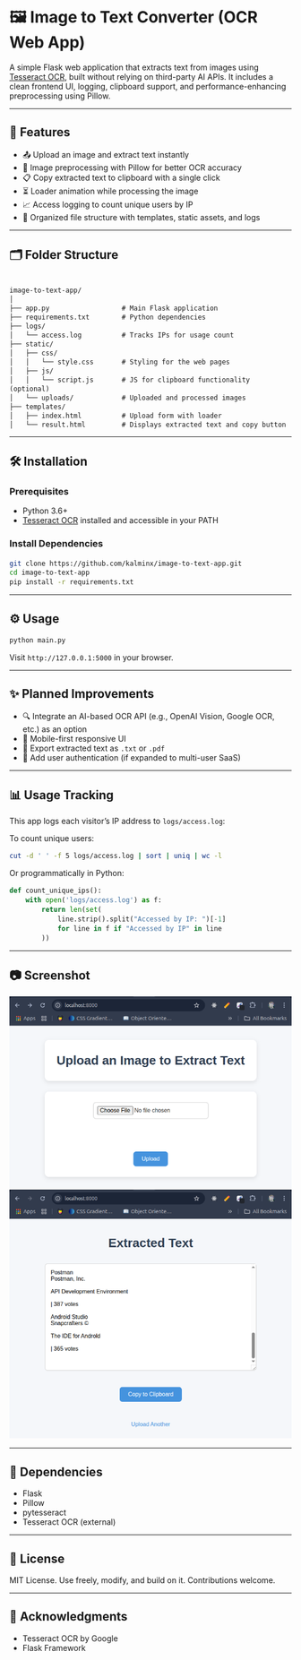 # 🖼️ Image to Text Converter (OCR Web App)

A simple Flask web application that extracts text from images using [Tesseract OCR](https://github.com/tesseract-ocr/tesseract), built without relying on third-party AI APIs. It includes a clean frontend UI, logging, clipboard support, and performance-enhancing preprocessing using Pillow.

---

## 🚀 Features

- 📤 Upload an image and extract text instantly
- 🧠 Image preprocessing with Pillow for better OCR accuracy
- 📋 Copy extracted text to clipboard with a single click
- ⏳ Loader animation while processing the image
- 📈 Access logging to count unique users by IP
- 📁 Organized file structure with templates, static assets, and logs

---

## 🗂️ Folder Structure

```

image-to-text-app/
│
├── app.py                  # Main Flask application
├── requirements.txt        # Python dependencies
├── logs/
│   └── access.log          # Tracks IPs for usage count
├── static/
│   ├── css/
│   │   └── style.css       # Styling for the web pages
│   ├── js/
│   │   └── script.js       # JS for clipboard functionality (optional)
│   └── uploads/            # Uploaded and processed images
├── templates/
│   ├── index.html          # Upload form with loader
│   └── result.html         # Displays extracted text and copy button

````

---

## 🛠️ Installation

### Prerequisites

- Python 3.6+
- [Tesseract OCR](https://github.com/tesseract-ocr/tesseract) installed and accessible in your PATH

### Install Dependencies

```bash
git clone https://github.com/kalminx/image-to-text-app.git
cd image-to-text-app
pip install -r requirements.txt
````

---

## ⚙️ Usage

```bash
python main.py
```

Visit `http://127.0.0.1:5000` in your browser.

---

## ✨ Planned Improvements

* 🔍 Integrate an AI-based OCR API (e.g., OpenAI Vision, Google OCR, etc.) as an option
* 📱 Mobile-first responsive UI
* 🧾 Export extracted text as `.txt` or `.pdf`
* 👤 Add user authentication (if expanded to multi-user SaaS)

---

## 📊 Usage Tracking

This app logs each visitor’s IP address to `logs/access.log`:

To count unique users:

```bash
cut -d ' ' -f 5 logs/access.log | sort | uniq | wc -l
```

Or programmatically in Python:

```python
def count_unique_ips():
    with open('logs/access.log') as f:
        return len(set(
            line.strip().split("Accessed by IP: ")[-1]
            for line in f if "Accessed by IP" in line
        ))
```

---

## 📷 Screenshot

![Preview Screenshot](static/uploads/1.png)
![Preview Screenshot](static/uploads/2.png)

---

## 🧪 Dependencies

* Flask
* Pillow
* pytesseract
* Tesseract OCR (external)

---

## 📝 License

MIT License. Use freely, modify, and build on it. Contributions welcome.

---

## 🙌 Acknowledgments

* Tesseract OCR by Google
* Flask Framework
